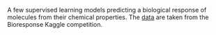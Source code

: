 A few supervised learning models predicting a biological response of molecules from their chemical properties. 
The [data](https://www.kaggle.com/c/bioresponse/data) are taken from the Bioresponse Kaggle competition. 
